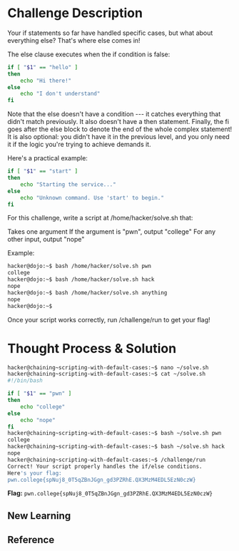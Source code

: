 # Challenge Description

Your if statements so far have handled specific cases, but what about everything else? That's where else comes in!

The else clause executes when the if condition is false:
```bash
if [ "$1" == "hello" ]
then
    echo "Hi there!"
else
    echo "I don't understand"
fi
```
Note that the else doesn't have a condition --- it catches everything that didn't match previously. It also doesn't have a then statement. Finally, the fi goes after the else block to denote the end of the whole complex statement! It is also optional: you didn't have it in the previous level, and you only need it if the logic you're trying to achieve demands it.

Here's a practical example:
```bash
if [ "$1" == "start" ]
then
    echo "Starting the service..."
else
    echo "Unknown command. Use 'start' to begin."
fi
```
For this challenge, write a script at /home/hacker/solve.sh that:

  Takes one argument
  If the argument is "pwn", output "college"
  For any other input, output "nope"

Example:
```bash
hacker@dojo:~$ bash /home/hacker/solve.sh pwn
college
hacker@dojo:~$ bash /home/hacker/solve.sh hack
nope
hacker@dojo:~$ bash /home/hacker/solve.sh anything
nope
hacker@dojo:~$
```
Once your script works correctly, run /challenge/run to get your flag!
# Thought Process & Solution

```bash
hacker@chaining~scripting-with-default-cases:~$ nano ~/solve.sh
hacker@chaining~scripting-with-default-cases:~$ cat ~/solve.sh
#!/bin/bash

if [ "$1" == "pwn" ]
then
	echo "college"
else
	echo "nope"
fi
hacker@chaining~scripting-with-default-cases:~$ bash ~/solve.sh pwn
college
hacker@chaining~scripting-with-default-cases:~$ bash ~/solve.sh hack
nope
hacker@chaining~scripting-with-default-cases:~$ /challenge/run
Correct! Your script properly handles the if/else conditions.
Here's your flag:
pwn.college{spNuj8_0T5qZBnJGgn_gd3PZRhE.QX3MzM4EDL5EzN0czW}
```
**Flag:** `pwn.college{spNuj8_0T5qZBnJGgn_gd3PZRhE.QX3MzM4EDL5EzN0czW}`
## New Learning
## Reference
